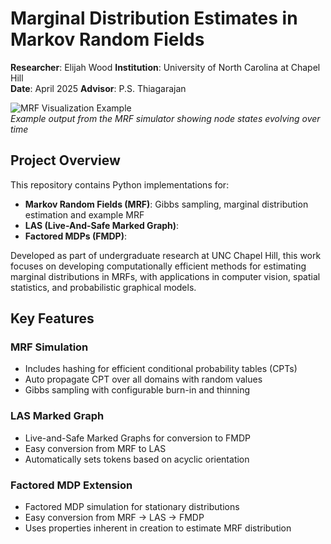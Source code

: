 # Marginal Distribution Estimates in Markov Random Fields

**Researcher**: Elijah Wood 
**Institution**: University of North Carolina at Chapel Hill  
**Date**: April 2025
**Advisor**: P.S. Thiagarajan  

![MRF Visualization Example](images/mrf_visualization.png)  
*Example output from the MRF simulator showing node states evolving over time*

## Project Overview

This repository contains Python implementations for:
- **Markov Random Fields (MRF)**: Gibbs sampling, marginal distribution estimation and example MRF
- **LAS (Live-And-Safe Marked Graph)**: 
- **Factored MDPs (FMDP)**: 

Developed as part of undergraduate research at UNC Chapel Hill, this work focuses on developing computationally efficient methods for estimating marginal distributions in MRFs, with applications in computer vision, spatial statistics, and probabilistic graphical models.

## Key Features

### MRF Simulation
- Includes hashing for efficient conditional probability tables (CPTs)
- Auto propagate CPT over all domains with random values
- Gibbs sampling with configurable burn-in and thinning

### LAS Marked Graph
- Live-and-Safe Marked Graphs for conversion to FMDP
- Easy conversion from MRF to LAS
- Automatically sets tokens based on acyclic orientation

### Factored MDP Extension
- Factored MDP simulation for stationary distributions
- Easy conversion from MRF -> LAS -> FMDP
- Uses properties inherent in creation to estimate MRF distribution